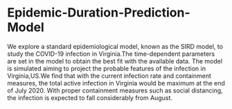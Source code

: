 # Epidemic-Duration-Prediction-Model
We explore a standard epidemiological model, known as the SIRD model, to study the COVID-19 infection in Virginia.The time-dependent parameters are set in the model to obtain the best fit with the available data. The model is simulated aiming to project the probable features of the infection in Virginia,US.We find that with the current infection rate and containment measures, the total active infection in Virginia would be maximum at the end of  July 2020. With proper containment measures such as social distancing, the infection is expected to fall considerably from August.
